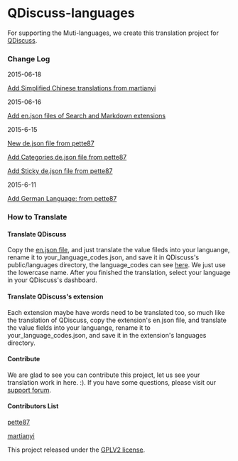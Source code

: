 QDiscuss-languages
====================

For supporting the Muti-languages, we create this  translation  project for [QDiscuss](http://colorvila.com/qdiscuss-plugin/).

### Change Log

2015-06-18

[Add Simplified Chinese translations from martianyi](https://github.com/ColorVila/QDiscuss-languanges/commit/60dfdab1ed435165f946d65aa9320b342763f530)

2015-06-16

[Add en.json files of Search and Markdown extensions](https://github.com/ColorVila/QDiscuss-languanges/commit/34b6708df905b09b6cf90c4b0208bcca4cdc06b5)

2015-6-15

[New de.json file from pette87](https://github.com/ColorVila/QDiscuss-languanges/commit/441cdce143584bbe7931a8a56bf94b1545e587d7)

[Add Categories de.json file from pette87](https://github.com/ColorVila/QDiscuss-languanges/commit/cc4e25ed407582ba9362e882792550fe60a04cc4)

[Add Sticky de.json file from pette87](https://github.com/ColorVila/QDiscuss-languanges/commit/d61b76aa33e8dab906a3a5cf1ae9dbc7c32bc7d2)


2015-6-11

[Add German Language: from pette87 ](https://github.com/ColorVila/QDiscuss-languanges/commit/a3ca6a5d82f3b90bdd17d7c0e39429ef7f790677)

### How to Translate

#### Translate QDiscuss

Copy the [en.json file](https://github.com/ColorVila/QDiscuss-languanges/blob/master/qdiscuss/en.json), and just translate the value fileds into your languange, rename it to your_language_codes.json, and save it in QDiscuss's public/languages directory, the language_codes can see [here](http://www.sitepoint.com/web-foundations/iso-2-letter-language-codes/). We just use the lowercase name. After you finished the translation, select your language in your QDiscuss's dashboard.

#### Translate QDiscuss's extension

Each extension maybe have words need to be translated too, so much like the translation of QDiscuss, copy the extension's en.json file, and translate the value fields into your languange, rename it to your_language_codes.json, and save it in the extension's  languages directory.

#### Contribute

We are glad to see you can contribute this project, let us see your translation work in here. :). If you have some questions, please visit our [support forum](http://colorvila.com/qdiscuss).

#### Contributors List

[pette87](https://github.com/pette87)

[martianyi](https://github.com/martianyi)

This project released under the [GPLV2 license](https://github.com/ColorVila/QDiscuss-languanges/blob/master/license.txt).

